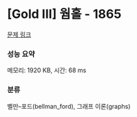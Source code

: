 # [Gold III] 웜홀 - 1865 

[문제 링크](https://www.acmicpc.net/problem/1865) 

### 성능 요약

메모리: 1920 KB, 시간: 68 ms

### 분류

벨만–포드(bellman_ford), 그래프 이론(graphs)


